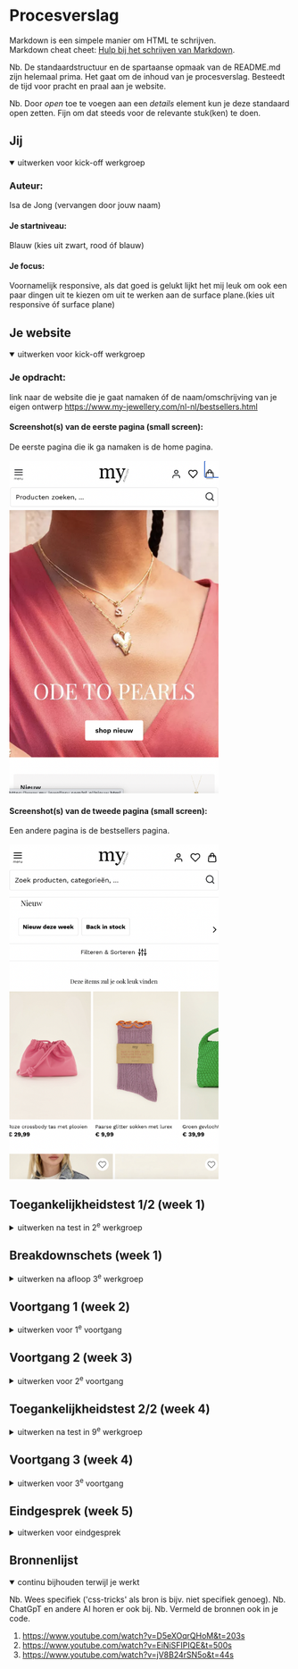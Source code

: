 # Procesverslag
Markdown is een simpele manier om HTML te schrijven.  
Markdown cheat cheet: [Hulp bij het schrijven van Markdown](https://github.com/adam-p/markdown-here/wiki/Markdown-Cheatsheet).

Nb. De standaardstructuur en de spartaanse opmaak van de README.md zijn helemaal prima. Het gaat om de inhoud van je procesverslag. Besteedt de tijd voor pracht en praal aan je website.

Nb. Door *open* toe te voegen aan een *details* element kun je deze standaard open zetten. Fijn om dat steeds voor de relevante stuk(ken) te doen.





## Jij

<details open>
  <summary>uitwerken voor kick-off werkgroep</summary>

  ### Auteur:
  Isa de Jong (vervangen door jouw naam)

  #### Je startniveau:
  Blauw (kies uit zwart, rood óf blauw)

  #### Je focus:
  Voornamelijk responsive,  als dat goed is gelukt lijkt het mij leuk om ook een paar dingen uit te kiezen om uit te werken aan de surface plane.(kies uit responsive óf surface plane)

 
</details>





## Je website

<details open>
  <summary>uitwerken voor kick-off werkgroep</summary>

  ### Je opdracht:
  link naar de website die je gaat namaken óf de naam/omschrijving van je eigen ontwerp
  https://www.my-jewellery.com/nl-nl/bestsellers.html 

  #### Screenshot(s) van de eerste pagina (small screen): 
  De eerste pagina die ik ga  namaken is de home pagina.
  <br></br>
  <img src="readme-images/Homepage.png" width="375px" alt="omschrijving van de pagina">

  #### Screenshot(s) van de tweede pagina (small screen):
  Een andere pagina is de bestsellers pagina.
  <br></br>
  <img src="readme-images/Shopnieuw.png" width="375px" alt="omschrijving van de pagina">
 
</details>



## Toegankelijkheidstest 1/2 (week 1)

<details>
  <summary>uitwerken na test in 2<sup>e</sup> werkgroep</summary>

  ### Bevindingen
  Lijst met je bevindingen die in de test naar voren kwamen:

  - Erg veel fouten als ik het in de w3c validater doe.
  - qua layout is de site heel mooi en netjes
  - De html als ik op inspecteren klik bestaat uit super veel divjes etc.
  - 

</details>



## Breakdownschets (week 1)

<details>
  <summary>uitwerken na afloop 3<sup>e</sup> werkgroep</summary>

  ### de hele pagina: 
  <img src="readme-images/breakdownschets1.png" width="375px" alt="breakdown van de hele pagina">

  ### dynamisch deel (bijv menu): 
  <img src="readme-images/breakdownschets2.png" width="375px" alt="breakdown van een dynamisch deel">

  ### wellicht nog een dynamisch deel (bijv filter): 
  <img src="readme-images/breakdownschets3.png" width="375px" alt="breakdown van nog een dynamisch deel">

</details>





## Voortgang 1 (week 2)

<details>
  <summary>uitwerken voor 1<sup>e</sup> voortgang</summary>

  ### Stand van zaken
  hier dit ging goed & dit was lastig (neem ook screenshots op van delen van je website en code)

  Wat goed gaat deze week is de html schrijen. ik vond het lastig om te begrijpen hoe een grid in elkaar zit en hoe je uiteindelijk een responsive website kon maken. Ik heb daarom veel grid garden gespeeld en video's over grid gekeken. 

<img src="readme-images/codescreenshot1.png" width="375px" alt="screenshot van code ">
 
 Op deze screenshot zie je een slider die ik heb gecodeerd zonder een grid te gebruiken.
 Ik hoop dat ik deze ul in een grid kan zetten, zodat het makkelijker responsive wordt en ik kan leren hoe ik een grid gebruik.
 
 Ook wil ik graag nog een hartjes button op de foto kan komen zodat het er helemaal af is dit gedeelte.

  ### Verslag van meeting
  hier na afloop snel de uitkomsten van de meeting vastleggen

  - veel proberen en opzoeken over grid
  - alle opdrachten goed doen
  - Hulp vragen aan de studentenassistent of de docent als het niet lukt om op weg te komen


</details>





## Voortgang 2 (week 3)

<details>
  <summary>uitwerken voor 2<sup>e</sup> voortgang</summary>

  ### Stand van zaken
  hier dit ging goed & dit was lastig (neem ook screenshots op van delen van je website en code)

<img src="readme-images/codescreenshot2.png" width="375px" alt="screenshot van code ">
Wat erg goed gaat is dat ik een grid heb en het begrijp!! 

Daarnaast ben ik erachter gekomen hoe een media query werkt.
Ik heb geleerd dat sommige veranderingen op een pagina niet alleen door 100% responsive maken bestaan. Maar dus ook door te zeggen dat vanaf een bepaalde grootte het scherm en de html etc er anders uit moeten zien. Ik vond dit een erg interessant onderwerp, omdat ik door deze kennis ook nog oude kennis mee kon nemen. Bijvoorbeeld de display none functie. die kan je op een html element zetten en vervolgens laten verschijnen door display block in de media query te zetten.

Door al deze nieuwe informatie heb ik weer goede moed en weet ik hoe ik andere functies van mijn site moet gaan coderen. Bijvoorbeeld de footer. Hierdoor ben ik over het algemeen veel blijer met het resultaat wat ik nu heb! 

  ### Verslag van meeting
  hier na afloop snel de uitkomsten van de meeting vastleggen
  - Veel proberen, maakt niet uit als het niet in een keer lukt
  - Er zijn meerdere manieren om iets te bereiken, ik ga kijken wat de beste is voor mijzelf
  - Zelfstandig gaan knallen en uitproberen.
  - mediaquery gebruiken voor de footer.

</details>




## Toegankelijkheidstest 2/2 (week 4)

<details>
  <summary>uitwerken na test in 9<sup>e</sup> werkgroep</summary>

  ### Bevindingen
  Lijst met je bevindingen die in de test naar voren kwamen (geef ook aan wat er verbeterd is):

 - Ik heb bijvoorbeeld alle alts geshreven 
 - Er is geen horizontale schuiving meer.
 - De website lijkt al op een geheel
 - ik zie soms niet het verschil met mijn website en de originele haha! 
 - Ik ben content met de informatie en hoe mijn html er uit ziet
 - Ik heb alle foto's niet gedownload maar de link van de website neergezet.
</details>



## Voortgang 3 (week 4)

<details>
  <summary>uitwerken voor 3<sup>e</sup> voortgang</summary>

  ### Stand van zaken
  hier dit ging goed & dit was lastig (neem ook screenshots op van delen van je website en code)
<img src="readme-images/codescreenshot3.png" width="375px" alt="screenshot van code ">

Ik ben mijn 2e pagina goed gaan stylen met css en responsive maken. 
Ook ben ik alle puntjes op de i gaan zetten en heb ik een hamburger menu laten werken.
Voor de meeste tijd heb ik aan mijn 1e pagina gewerkt en gezeten. Dat gaf mij een beetje stress maar ik heb gelukkig nu wel veel kunnen veranderen aan de tweede pagina. 

  ### Verslag van meeting
  hier na afloop snel de uitkomsten van de meeting vastleggen
  - Niet opgeven lol
  - Veel tijd aan besteden en nog even strijden om zo veel mogelijk uit de komende week te halen

</details>





## Eindgesprek (week 5)

<details>
  <summary>uitwerken voor eindgesprek</summary>

  ### Je uitkomst - karakteristiek screenshots:
  <img src="readme-images/eindresultaat1.png" width="375px" alt="uitomst opdracht 1">


  ### Dit ging goed/Heb ik geleerd: 
  Korte omschrijving met plaatjes:

  Waar ik erg trots op ben is dat ik echt heel veel heb geleerd deze weken. Ik begon met weinig tot basiskennis over een net html schrijven en ben nu op het punt dat ik geniet van code schrijven, omdat ik zo veel heb geleerd. een ding daarvan is bijvoorbeeld een grid kunnen gebruiken op verschillende manieren. 
  <br> </br>
  <img src="readme-images/eindresultaat2.png" width="375px" alt="top">


  ### Dit was lastig/Is niet gelukt:
  Korte omschrijving met plaatjes

  Wat helaas niet is gelukt is het goed schalen van foto's of in dit geval een slider. 
  <br> </br>
  <img src="readme-images/eindresultaat3.png" width="375px" alt="bummer">
</details>


## Bronnenlijst

<details open>
  <summary>continu bijhouden terwijl je werkt</summary>

  Nb. Wees specifiek ('css-tricks' als bron is bijv. niet specifiek genoeg). 
  Nb. ChatGpT en andere AI horen er ook bij.
  Nb. Vermeld de bronnen ook in je code.

  1. https://www.youtube.com/watch?v=D5eXOqrQHoM&t=203s
  2. https://www.youtube.com/watch?v=EiNiSFIPIQE&t=500s
  3. https://www.youtube.com/watch?v=jV8B24rSN5o&t=44s

</details>
